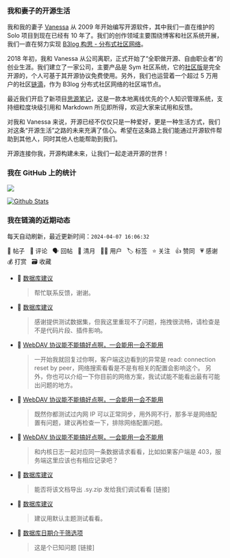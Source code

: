 ### 我和妻子的开源生活

我和我的妻子 [Vanessa](https://github.com/Vanessa219) 从 2009 年开始编写开源软件，其中我们一直在维护的 Solo 项目到现在已经有 10 年了。我们的创作领域主要围绕博客和社区系统开展，我们一直在努力实现 [B3log 构思 - 分布式社区网络](https://ld246.com/article/1546941897596)。

2018 年初，我和 Vanessa 从公司离职，正式开始了“全职做开源、自由职业者”的创业生涯。我们建立了一家公司，主要产品是 Sym 社区系统，它的[社区版](https://github.com/88250/symphony)是完全开源的，个人可基于其开源协议免费使用。另外，我们也运营着一个超过 5 万用户的社区[链滴](https://ld246.com)，作为 B3log 分布式社区网络的社区端节点。

最近我们开启了新项目[思源笔记](https://github.com/siyuan-note/siyuan)，这是一款本地离线优先的个人知识管理系统，支持细粒度块级引用和 Markdown 所见即所得，欢迎大家来试用和反馈。

对我和 Vanessa 来说，开源已经不仅仅只是一种爱好，更是一种生活方式，我们对这条“开源生活”之路的未来充满了信心。希望在这条路上我们能通过开源软件帮助到其他人，同时其他人也能帮助到我们。

开源连接你我，开源构建未来，让我们一起走进开源的世界！

### 我在 GitHub 上的统计

<a title="Hits" target="_blank" href="https://github.com/88250/88250"><img src="https://hits.b3log.org/88250/88250.svg"></a>

[![Github Stats](https://github-readme-stats.vercel.app/api?username=88250&theme=tokyonight&show_icons=true)](https://github.com/88250)

<!--events start -->

### 我在链滴的近期动态

每天自动刷新，最近更新时间：`2024-04-07 16:06:32`

📝 帖子 &nbsp; 💬 评论 &nbsp; 🗣 回帖 &nbsp; 🌙 清月 &nbsp; 👨‍💻 用户 &nbsp; 🏷️ 标签 &nbsp; ⭐️ 关注 &nbsp; 👍 赞同 &nbsp; 💗 感谢 &nbsp; 💰 打赏 &nbsp; 🗃 收藏

* 💬 [数据库建议](https://ld246.com/article/1712457042995/comment/1712475003013#comments)

  > 帮忙联系反馈，谢谢。
* 💬 [数据库建议](https://ld246.com/article/1712457042995/comment/1712462864975#comments)

  > 感谢提供测试数据集，但我这里重现不了问题，拖拽很流畅，请检查是不是代码片段、插件影响。
* 💬 [WebDAV 协议能不能搞好点啊，一会能用一会不能用](https://ld246.com/article/1712136454851/comment/1712462234334#comments)

  > 一开始我就回复过你啊，客户端这边看到的异常是 read: connection reset by peer，网络搜索看看是不是有相关的配置会影响这个。 另外，你也可以介绍一下你目前的网络方案，我试试能不能看出最有可能出问题的地方。
* 💬 [WebDAV 协议能不能搞好点啊，一会能用一会不能用](https://ld246.com/article/1712136454851/comment/1712461747672#comments)

  > 既然你都测试过内网 IP 可以正常同步，用外网不行，那多半是网络配置有问题，建议再检查一下，排除网络配置问题。
* 💬 [WebDAV 协议能不能搞好点啊，一会能用一会不能用](https://ld246.com/article/1712136454851/comment/1712461653621#comments)

  > 和内核日志一起对应同一条数据请求看看，比如如果客户端是 403，服务端这里应该也有相应记录吧？
* 💬 [数据库建议](https://ld246.com/article/1712457042995/comment/1712461395850#comments)

  > 能否将该文档导出 .sy.zip 发给我们调试看看 [链接]
* 💬 [数据库建议](https://ld246.com/article/1712457042995/comment/1712461200363#comments)

  > 建议用默认主题测试看看。
* 💬 [数据库日期介于筛选项](https://ld246.com/article/1712459584199/comment/1712460053628#comments)

  > 这是个已知问题 [链接]


<!--events end -->
